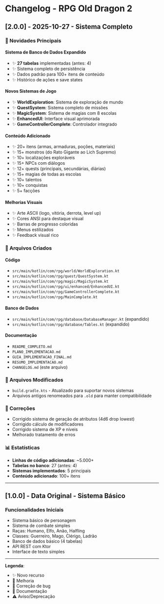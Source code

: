 # Changelog - RPG Old Dragon 2

## [2.0.0] - 2025-10-27 - Sistema Completo

### 🎉 Novidades Principais

#### Sistema de Banco de Dados Expandido
- ✨ **27 tabelas** implementadas (antes: 4)
- ✨ Sistema completo de persistência
- ✨ Dados padrão para 100+ itens de conteúdo
- ✨ Histórico de ações e save states

#### Novos Sistemas de Jogo
- ✨ **WorldExploration**: Sistema de exploração de mundo
- ✨ **QuestSystem**: Sistema completo de missões
- ✨ **MagicSystem**: Sistema de magias com 8 escolas
- ✨ **EnhancedUI**: Interface visual aprimorada
- ✨ **GameControllerComplete**: Controlador integrado

#### Conteúdo Adicionado
- ✨ 20+ itens (armas, armaduras, poções, materiais)
- ✨ 15+ monstros (do Rato Gigante ao Lich Supremo)
- ✨ 10+ localizações exploráveis
- ✨ 15+ NPCs com diálogos
- ✨ 12+ quests (principais, secundárias, diárias)
- ✨ 15+ magias de todas as escolas
- ✨ 10+ talentos
- ✨ 10+ conquistas
- ✨ 5+ facções

#### Melhorias Visuais
- ✨ Arte ASCII (logo, vitória, derrota, level up)
- ✨ Cores ANSI para destaque visual
- ✨ Barras de progresso coloridas
- ✨ Menus estilizados
- ✨ Feedback visual rico

### 📝 Arquivos Criados

#### Código
- `src/main/kotlin/com/rpg/world/WorldExploration.kt`
- `src/main/kotlin/com/rpg/quest/QuestSystem.kt`
- `src/main/kotlin/com/rpg/magic/MagicSystem.kt`
- `src/main/kotlin/com/rpg/ui/enhanced/EnhancedUI.kt`
- `src/main/kotlin/com/rpg/GameControllerComplete.kt`
- `src/main/kotlin/com/rpg/MainComplete.kt`

#### Banco de Dados
- `src/main/kotlin/com/rpg/database/DatabaseManager.kt` (expandido)
- `src/main/kotlin/com/rpg/database/Tables.kt` (expandido)

#### Documentação
- `README_COMPLETO.md`
- `PLANO_IMPLEMENTACAO.md`
- `GUIA_IMPLEMENTACAO_FINAL.md`
- `RESUMO_IMPLEMENTACAO.md`
- `CHANGELOG.md` (este arquivo)

### 🔧 Arquivos Modificados

- `build.gradle.kts` - Atualizado para suportar novos sistemas
- Arquivos antigos renomeados para `.old` para manter compatibilidade

### 🐛 Correções

- Corrigido sistema de geração de atributos (4d6 drop lowest)
- Corrigido cálculo de modificadores
- Corrigido sistema de XP e níveis
- Melhorado tratamento de erros

### 📊 Estatísticas

- **Linhas de código adicionadas**: ~5.000+
- **Tabelas no banco**: 27 (antes: 4)
- **Sistemas implementados**: 5 principais
- **Conteúdo adicionado**: 100+ itens

---

## [1.0.0] - Data Original - Sistema Básico

### Funcionalidades Iniciais
- Sistema básico de personagem
- Sistema de combate simples
- Raças: Humano, Elfo, Anão, Halfling
- Classes: Guerreiro, Mago, Clérigo, Ladrão
- Banco de dados básico (4 tabelas)
- API REST com Ktor
- Interface de texto simples

---

**Legenda**:
- ✨ Novo recurso
- 🔧 Melhoria
- 🐛 Correção de bug
- 📝 Documentação
- ⚠️ Aviso/Deprecação

